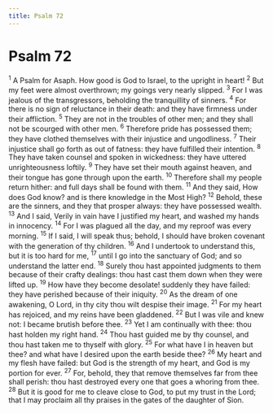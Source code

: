 ```yaml
---
title: Psalm 72
---
```

# Psalm 72

<sup>1</sup> A Psalm for Asaph. How good is God to Israel, to the upright in heart! <sup>2</sup> But my feet were almost overthrown; my goings very nearly slipped. <sup>3</sup> For I was jealous of the transgressors, beholding the tranquillity of sinners. <sup>4</sup> For there is no sign of reluctance in their death: and they have firmness under their affliction. <sup>5</sup> They are not in the troubles of other men; and they shall not be scourged with other men. <sup>6</sup> Therefore pride has possessed them; they have clothed themselves with their injustice and ungodliness. <sup>7</sup> Their injustice shall go forth as out of fatness: they have fulfilled their intention. <sup>8</sup> They have taken counsel and spoken in wickedness: they have uttered unrighteousness loftily. <sup>9</sup> They have set their mouth against heaven, and their tongue has gone through upon the earth. <sup>10</sup> Therefore shall my people return hither: and full days shall be found with them. <sup>11</sup> And they said, How does God know? and is there knowledge in the Most High? <sup>12</sup> Behold, these are the sinners, and they that prosper always: they have possessed wealth. <sup>13</sup> And I said, Verily in vain have I justified my heart, and washed my hands in innocency. <sup>14</sup> For I was plagued all the day, and my reproof was every morning. <sup>15</sup> If I said, I will speak thus; behold, I should have broken covenant with the generation of thy children. <sup>16</sup> And I undertook to understand this, but it is too hard for me, <sup>17</sup> until I go into the sanctuary of God; and so understand the latter end. <sup>18</sup> Surely thou hast appointed judgments to them because of their crafty dealings: thou hast cast them down when they were lifted up. <sup>19</sup> How have they become desolate! suddenly they have failed: they have perished because of their iniquity. <sup>20</sup> As the dream of one awakening, O Lord, in thy city thou wilt despise their image. <sup>21</sup> For my heart has rejoiced, and my reins have been gladdened. <sup>22</sup> But I was vile and knew not: I became brutish before thee. <sup>23</sup> Yet I am continually with thee: thou hast holden my right hand. <sup>24</sup> Thou hast guided me by thy counsel, and thou hast taken me to thyself with glory. <sup>25</sup> For what have I in heaven but thee? and what have I desired upon the earth beside thee? <sup>26</sup> My heart and my flesh have failed: but God is the strength of my heart, and God is my portion for ever. <sup>27</sup> For, behold, they that remove themselves far from thee shall perish: thou hast destroyed every one that goes a whoring from thee. <sup>28</sup> But it is good for me to cleave close to God, to put my trust in the Lord; that I may proclaim all thy praises in the gates of the daughter of Sion. 